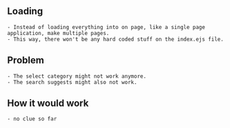 ## Loading
    - Instead of loading everything into on page, like a single page application, make multiple pages.
    - This way, there won't be any hard coded stuff on the index.ejs file.

## Problem
    - The select category might not work anymore.
    - The search suggests might also not work.

## How it would work
    - no clue so far